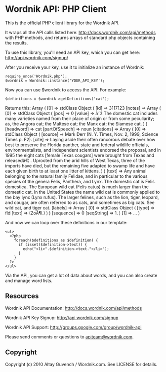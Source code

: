Wordnik API: PHP Client
=======================

This is the official PHP client library for the Wordnik API.

It wraps all the API calls listed here: http://docs.wordnik.com/api/methods
with PHP methods, and returns arrays of standard php objects containing the results.

To use this library, you'll need an API key, which you can get here:
http://api.wordnik.com/signup/

After you receive your key, use it to initialize an instance of Wordnik: 

    require_once('Wordnik.php');
    $wordnik = Wordnik::instance('YOUR_API_KEY');

Now you can use $wordnik to access the API.  For example:

    $definitions = $wordnik->getDefinitions('cat');

Returns this: 
    Array ( [0] => stdClass Object ( [id] => 3117123 [notes] => Array ( [0] => stdClass Object ( [pos] => 0 [value] => â˜ž The domestic cat includes many varieties named from their place of origin or from some peculiarity; as, the Angora cat; the Maltese cat; the Manx cat; the Siamese cat. ) ) [headword] => cat [partOfSpeech] => noun [citations] => Array ( [0] => stdClass Object ( [source] => Mark Derr (N. Y. Times, Nov. 2, 1999, Science Times p. F2). [cite] => Laying aside their often rancorous debate over how best to preserve the Florida panther, state and federal wildlife officials, environmentalists, and independent scientists endorsed the proposal, and in 1995 the eight cats [female Texas cougars] were brought from Texas and releasedâ€¦ . Uprooted from the arid hills of West Texas, three of the imports have died, but the remaining five adapted to swamp life and have each given birth to at least one litter of kittens. ) ) [text] => Any animal belonging to the natural family Felidae, and in particular to the various species of the genera Felis, Panthera, and Lynx. The domestic cat is Felis domestica. The European wild cat (Felis catus) is much larger than the domestic cat. In the United States the name wild cat is commonly applied to the bay lynx (Lynx rufus). The larger felines, such as the lion, tiger, leopard, and cougar, are often referred to as cats, and sometimes as big cats. See wild cat, and tiger cat. [labels] => Array ( [0] => stdClass Object ( [type] => fld [text] => (ZoÃ¶l.) ) ) [sequence] => 0 [seqString] => 1. ) [1] => ... )

And now we can loop over these definitions in our template:

    <ul>
      <?php 
        foreach($definitions as $definition) {
          if (isset($definition->text)) {
            echo("<li>".$definition->text."</li>");
          }
        }
      ?>
    </ul>

Via the API, you can get a lot of data about words, and you can also create
and manage word lists.

Resources
---------
Wordnik API Documentation: http://docs.wordnik.com/api/methods

Wordnik API Key Signup: http://api.wordnik.com/signup

Wordnik API Support: http://groups.google.com/group/wordnik-api

Please send comments or questions to apiteam@wordnik.com.

Copyright
---------

Copyright (c) 2010 Altay Guvench / Wordnik.com. See LICENSE for details.
